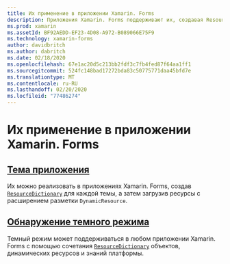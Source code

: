 ```yaml
---
title: Их применение в приложении Xamarin. Forms
description: Приложения Xamarin. Forms поддерживают их, создавая ResourceDictionary для каждой темы, а затем загружая ресурсы с помощью расширения разметки DynamicResource.
ms.prod: xamarin
ms.assetId: BF92AEDD-EF23-4D08-A972-B089066E75F9
ms.technology: xamarin-forms
author: davidbritch
ms.author: dabritch
ms.date: 02/18/2020
ms.openlocfilehash: 67e1ac20d5c213bb2fdf3c7fb4fed87f64aa1ff1
ms.sourcegitcommit: 524fc148bad17272bda83c50775771daa45bfd7e
ms.translationtype: MT
ms.contentlocale: ru-RU
ms.lasthandoff: 02/20/2020
ms.locfileid: "77486274"
---
```

# <a name="theming-a-xamarinforms-application"></a>Их применение в приложении Xamarin. Forms

## <a name="theme-an-application"></a>[Тема приложения](theming.md)

Их можно реализовать в приложениях Xamarin. Forms, создав [`ResourceDictionary`](xref:Xamarin.Forms.ResourceDictionary) для каждой темы, а затем загрузив ресурсы с расширением разметки `DynamicResource`.

## <a name="detect-dark-mode"></a>[Обнаружение темного режима](dark-mode.md)

Темный режим может поддерживаться в любом приложении Xamarin. Forms с помощью сочетания [`ResourceDictionary`](xref:Xamarin.Forms.ResourceDictionary) объектов, динамических ресурсов и знаний платформы.

